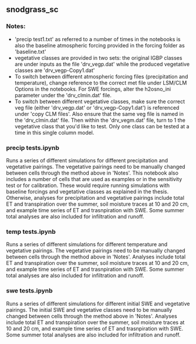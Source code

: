 ## snodgrass_sc
### Notes:
 - 'precip test1.txt' as referred to a number of times in the notebooks is also the baseline atmospheric forcing provided in the forcing folder as 'baseline.txt'
 - vegetative classes are provided in two sets: the original IGBP classes are under inputs as the file 'drv_vegp.dat' while the produced vegetative classes are 'drv_vegp-Copy1.dat'
 - To switch between different atmospheric forcing files (precipitation and temperature), change reference to the correct met file under LSM/CLM Options in the notebooks. For SWE forcings, alter the h2osno_ini parameter under the 'drv_clmin.dat' file.
 - To switch between different vegetative classes, make sure the correct veg file (either 'drv_vegp.dat' or 'drv_vegp-Copy1.dat') is referenced under 'copy CLM files'. Also ensure that the same veg file is named in the 'drv_clmin.dat' file. Then within the 'drv_vegm.dat' file, turn to 1 the vegetative class that you'd like to test. Only one class can be tested at a time in this single column model.
### precip tests.ipynb
Runs a series of different simulations for different precipitation and vegetative pairings. The vegetative pairings need to be manually changed between cells through the method above in 'Notes'. This notebook also includes a number of cells that are used as examples or in the sensitivity test or for calibration. These would require running simulations with baseline forcings and vegetative classes as explained in the thesis. Otherwise, analyses for precipitation and vegetative pairings include total ET and transpiration over the summer, soil moisture traces at 10 and 20 cm, and example time series of ET and trasnpiration with SWE. Some summer total analyses are also included for infiltration and runoff.
### temp tests.ipynb
Runs a series of different simulations for different temperature and vegetative pairings. The vegetative pairings need to be manually changed between cells through the method above in 'Notes'. Analyses include total ET and transpiration over the summer, soil moisture traces at 10 and 20 cm, and example time series of ET and trasnpiration with SWE. Some summer total analyses are also included for infiltration and runoff.
### swe tests.ipynb
Runs a series of different simulations for different initial SWE and vegetative pairings. The initial SWE and vegetative classes need to be manually changed between cells through the method above in 'Notes'. Analyses include total ET and transpiration over the summer, soil moisture traces at 10 and 20 cm, and example time series of ET and trasnpiration with SWE. Some summer total analyses are also included for infiltration and runoff.
